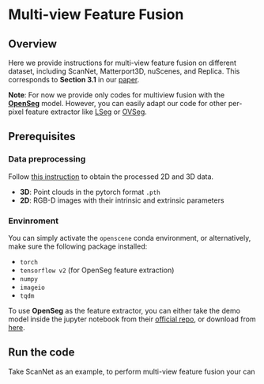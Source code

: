 # Multi-view Feature Fusion

## Overview

Here we provide instructions for multi-view feature fusion on different dataset, including ScanNet, Matterport3D, nuScenes, and Replica. This corresponds to **Section 3.1** in our [paper](https://arxiv.org/abs/2211.15654).

**Note**: For now we provide only codes for multiview fusion with the **[OpenSeg](https://github.com/tensorflow/tpu/tree/master/models/official/detection/projects/openseg)** model. However, you can easily adapt our code for other per-pixel feature extractor like [LSeg](https://github.com/isl-org/lang-seg) or [OVSeg](https://github.com/facebookresearch/ov-seg).


## Prerequisites

### Data preprocessing
Follow [this instruction](../preprocess/README.md) to obtain the processed 2D and 3D data.
- **3D**: Point clouds in the pytorch format `.pth`
- **2D**: RGB-D images with their intrinsic and extrinsic parameters

### Envinroment
You can simply activate the `openscene` conda environment, or alternatively, make sure the following package installed:
- `torch`
- `tensorflow v2` (for OpenSeg feature extraction)
- `numpy`
- `imageio`
- `tqdm`

To use **OpenSeg** as the feature extractor, you can either take the demo model inside the jupyter notebook from their [official repo](https://github.com/tensorflow/tpu/tree/master/models/official/detection/projects/openseg), or download from [here](https://drive.google.com/file/d/1DgyH-1124Mo8p6IUJ-ikAiwVZDDfteak/view?usp=sharing).

## Run the code

Take ScanNet as an example, to perform multi-view feature fusion your can 